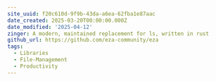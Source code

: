 ```yaml
---
site_uuid: f20c610d-9f9b-43da-a6ea-62fba1e87aac
date_created: 2025-03-20T00:00:00.000Z
date_modified: '2025-04-12'
zinger: A modern, maintained replacement for ls, written in rust
github_url: https://github.com/eza-community/eza
tags:
  - Libraries
  - File-Management
  - Productivity
---
```






















